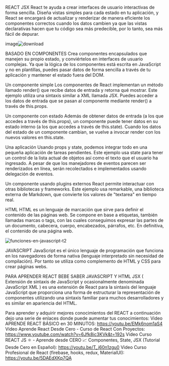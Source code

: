 REACT JSX
React te ayuda a crear interfaces de usuario interactivas de forma sencilla. Diseña vistas simples para cada estado en tu aplicación, y React se encargará de actualizar y renderizar de manera eficiente los componentes correctos cuando los datos cambien ya que las vistas declarativas hacen que tu código sea más predecible, por lo tanto, sea más fácil de depurar.

image![download](https://user-images.githubusercontent.com/80133850/170796339-c643e79f-2438-4010-87a9-0cc8945285f4.png)


BASADO EN COMPONENTES
Crea componentes encapsulados que manejen su propio estado, y conviértelos en interfaces de usuario complejas. Ya que la lógica de los componentes está escrita en JavaScript y no en plantillas, puedes pasar datos de forma sencilla a través de tu aplicación y mantener el estado fuera del DOM.

Un componente simple
Los componentes de React implementan un método llamado render() que recibe datos de entrada y retorna qué mostrar. Este ejemplo utiliza una sintaxis similar a XML llamada JSX. Puedes acceder a los datos de entrada que se pasan al componente mediante render() a través de this.props.

Un componente con estado
Además de obtener datos de entrada (a los que accedes a través de this.props), un componente puede tener datos en su estado interno (a los que accedes a través de this.state). Cuando los datos del estado de un componente cambian, se vuelve a invocar render con los nuevos valores en this.state.

Una aplicación
Usando props y state, podemos integrar todo en una pequeña aplicación de tareas pendientes. Este ejemplo usa state para tener un control de la lista actual de objetos así como el texto que el usuario ha ingresado. A pesar de que los manejadores de eventos parecen ser renderizados en línea, serán recolectados e implementados usando delegación de eventos.

Un componente usando plugins externos
React permite interactuar con otras bibliotecas y frameworks. Este ejemplo usa remarkable, una biblioteca externa de Markdown, que convierte los valores de "textarea" en tiempo real.

HTML
HTML es un lenguaje de marcación que sirve para definir el contenido de las páginas web. Se compone en base a etiquetas, también llamadas marcas o tags, con las cuales conseguimos expresar las partes de un documento, cabecera, cuerpo, encabezados, párrafos, etc. En definitiva, el contenido de una página web.


![funciones-en-javascript-t2](https://user-images.githubusercontent.com/80133850/170796368-ee38d18c-950b-45af-a1ce-c99b39df63bf.png)

JAVASCRIPT
JavaScript es el único lenguaje de programación que funciona en los navegadores de forma nativa (lenguaje interpretado sin necesidad de compilación). Por tanto se utiliza como complemento de HTML y CSS para crear páginas webs.



PARA APRENDER REACT BEBE SABER JAVASCRIPT Y HTML
JSX ( Extensión de sintaxis de JavaScript y ocasionalmente denominada JavaScript XML ) es una extensión de React para la sintaxis del lenguaje JavaScript que proporciona una forma de estructurar la representación de componentes utilizando una sintaxis familiar para muchos desarrolladores y es similar en apariencia del HTML.

Para aprender y adquirir mejores conocimientos del REACT a continuación dejo una serie de enlaces donde puede aumentar tus conocimientos:
Video APRENDE REACT BÁSICO en 30 MINUTOS: https://youtu.be/EMk6nom1aS4
Video Aprende React Desde Cero - Curso de React Con Proyectos: https://www.youtube.com/watch?v=6Jfk8ic3KVk&t=192s
Video Curso REACT JS ⚛️ - Aprende desde CERO 📈 Componentes, State, JSX (Tutorial Desde Cero en Español): https://youtu.be/T_j60n1zgu0
Video Curso Profesional de React (firebase, hooks, redux, MaterialUI): https://youtu.be/5DAEdXKp7QA
